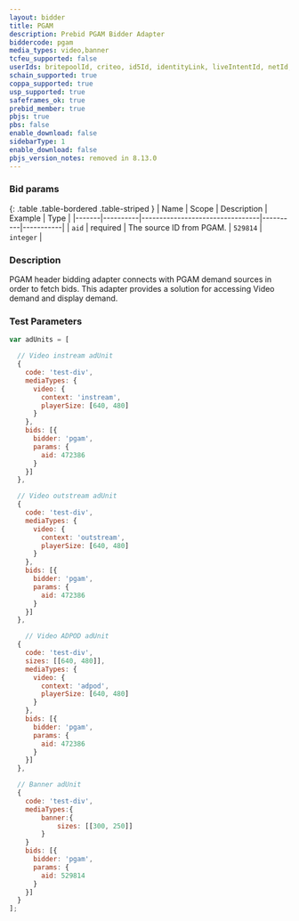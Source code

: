```yaml
---
layout: bidder
title: PGAM
description: Prebid PGAM Bidder Adapter
biddercode: pgam
media_types: video,banner
tcfeu_supported: false
userIds: britepoolId, criteo, id5Id, identityLink, liveIntentId, netId, parrableId, pubCommonId, unifiedId
schain_supported: true
coppa_supported: true
usp_supported: true
safeframes_ok: true
prebid_member: true
pbjs: true
pbs: false
enable_download: false
sidebarType: 1
enable_download: false
pbjs_version_notes: removed in 8.13.0
---
```


### Bid params

{: .table .table-bordered .table-striped }
| Name  | Scope    | Description                     | Example  | Type      |
|-------|----------|---------------------------------|----------|-----------|
| `aid` | required | The source ID from PGAM.   | `529814` | `integer` |

### Description

PGAM header bidding adapter connects with PGAM demand sources in order to fetch bids.
This adapter provides a solution for accessing Video demand and display demand.

### Test Parameters

```javascript
var adUnits = [

  // Video instream adUnit
  {
    code: 'test-div',
    mediaTypes: {
      video: {
        context: 'instream',
        playerSize: [640, 480]
      }
    },
    bids: [{
      bidder: 'pgam',
      params: {
        aid: 472386
      }
    }]
  },

  // Video outstream adUnit
  {
    code: 'test-div',
    mediaTypes: {
      video: {
        context: 'outstream',
        playerSize: [640, 480]
      }
    },
    bids: [{
      bidder: 'pgam',
      params: {
        aid: 472386
      }
    }]
  },

    // Video ADPOD adUnit
  {
    code: 'test-div',
    sizes: [[640, 480]],
    mediaTypes: {
      video: {
        context: 'adpod',
        playerSize: [640, 480]            
      }
    },
    bids: [{
      bidder: 'pgam',
      params: {
        aid: 472386
      }
    }]
  },

  // Banner adUnit
  {
    code: 'test-div',
    mediaTypes:{
        banner:{
            sizes: [[300, 250]]
        }
    }
    bids: [{
      bidder: 'pgam',
      params: {
        aid: 529814
      }
    }]
  }
];
```
